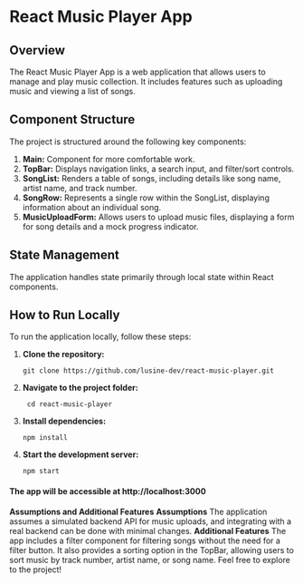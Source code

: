 # React Music Player App

## Overview

The React Music Player App is a web application that allows users to manage and play music collection. It includes features such as uploading music and viewing a list of songs.

## Component Structure

The project is structured around the following key components:

1. **Main:** Component for more comfortable work.
2. **TopBar:** Displays navigation links, a search input, and filter/sort controls.
3. **SongList:** Renders a table of songs, including details like song name, artist name, and track number.
4. **SongRow:** Represents a single row within the SongList, displaying information about an individual song.
5. **MusicUploadForm:** Allows users to upload music files, displaying a form for song details and a mock progress indicator.

## State Management

The application handles state primarily through local state within React components.

## How to Run Locally

To run the application locally, follow these steps:

1. **Clone the repository:**

   `git clone https://github.com/lusine-dev/react-music-player.git`

2. **Navigate to the project folder:**

   ` cd react-music-player`

3. **Install dependencies:**

   `npm install`

4. **Start the development server:**

   `npm start`

#### The app will be accessible at http://localhost:3000

**Assumptions and Additional Features**
**Assumptions**
The application assumes a simulated backend API for music uploads, and integrating with a real backend can be done with minimal changes.
**Additional Features**
The app includes a filter component for filtering songs without the need for a filter button. It also provides a sorting option in the TopBar, allowing users to sort music by track number, artist name, or song name.
Feel free to explore to the project!

